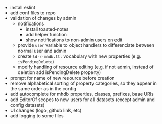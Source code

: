 - install eslint
- add conf files to repo
- validation of changes by admin
    - notifications
        - install toasted-notes
        - add helper function
        - show notifications to non-admin users on edit
    - provide `user` variable to object handlers to differenciate between normal user and admin
    - create `ld-r-mhdb.ttl` vocabulary with new properties (e.g. `isPendingDelete`)
    - modify handling of resource editing (e.g. if not admin, instead of deletion add isPendingDelete property)
- prompt for name of new resource before creation
- remove alphabetical sorting of property categories, so they appear in the same order as in the config
- add autocomplete for mhdb properties, classes, prefixes, base URIs
- add EditorOf scopes to new users for all datasets (except admin and config datasets)
- UI changes (logo, github link, etc)
- add logging to some files 